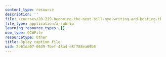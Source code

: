 ```yaml
---
content_type: resource
description: ''
file: /courses/20-219-becoming-the-next-bill-nye-writing-and-hosting-the-educational-show-january-iap-2015/2e61da0706497bef48a4e8f788ea69b6_aHygKFodPKg.srt
file_type: application/x-subrip
learning_resource_types: []
ocw_type: OCWFile
resourcetype: Other
title: 3play caption file
uid: 2e61da07-0649-7bef-48a4-e8f788ea69b6
---
```

